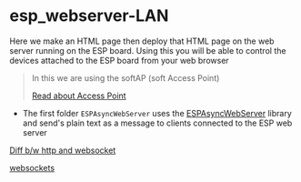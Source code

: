 # esp_webserver-LAN

Here we make an HTML page then deploy that HTML page on the web server running on the ESP board. Using this you will be able to control the devices attached to the ESP board from your web browser

> In this we are using the softAP (soft Access Point)
>
> <a href="https://randomnerdtutorials.com/esp32-access-point-ap-web-server/">Read about Access Point</a>

- The first folder `ESPAsyncWebServer` uses the <a href="https://github.com/me-no-dev/ESPAsyncWebServer">ESPAsyncWebServer</a> library and send's plain text as a message to clients connected to the ESP web server


<a href="https://developerinsider.co/difference-between-http-and-http-2-0-websocket/">Diff b/w http and websocket</a>

<a href="https://github.com/Links2004/arduinoWebSockets">websockets</a>
